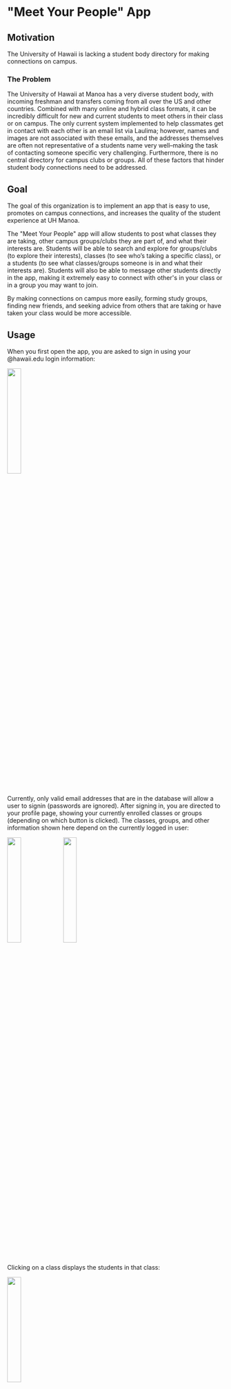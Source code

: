 # "Meet Your People" App

## Motivation
The University of Hawaii is lacking a student body directory for making connections on campus.

### The Problem
The University of Hawaii at Manoa has a very diverse student body, with incoming freshman and transfers coming from all over the US and other countries. Combined with many online and hybrid class formats, it can be incredibly difficult for new and current students to meet others in their class or on campus. The only current system implemented to help classmates get in contact with each other is an email list via Laulima; however, names and images are not associated with these emails, and the addresses themselves are often not representative of a students name very well–making the task of contacting someone specific very challenging. Furthermore, there is no central directory for campus clubs or groups. All of these factors that hinder student body connections need to be addressed.

## Goal
The goal of this organization is to implement an app that is easy to use, promotes on campus connections, and increases the quality of the student experience at UH Manoa.

The "Meet Your People" app will allow students to post what classes they are taking, other campus groups/clubs they are part of, and what their interests are. Students will be able to search and explore for groups/clubs (to explore their interests), classes (to see who’s taking a specific class), or a students (to see what classes/groups someone is in and what their interests are). Students will also be able to message other students directly in the app, making it extremely easy to connect with other's in your class or in a group you may want to join.

By making connections on campus more easily, forming study groups, finding new friends, and seeking advice from others that are taking or have taken your class would be more accessible.

## Usage

When you first open the app, you are asked to sign in using your @hawaii.edu login information:

<img src="./screenshots/phase-3/screenshot-9.png" width="25%">
 
Currently, only valid email addresses that are in the database will allow a user to signin (passwords are ignored). After signing in, you are directed to your profile page, showing your currently enrolled classes or groups (depending on which button is clicked). The classes, groups, and other information shown here depend on the currently logged in user:

<img src="./screenshots/phase-3/screenshot-1.png" width="25%">
<img src="./screenshots/phase-3/screenshot-2.png" width="25%">

Clicking on a class displays the students in that class:

<img src="./screenshots/phase-3/screenshot-3.png" width="25%">

Clicking on a student displays that students profile page:

<img src="./screenshots/phase-3/screenshot-11.png" width="25%">

Going back, clicking on a group displays information related to that group:

<img src="./screenshots/phase-3/screenshot-4.png" width="25%">

Navigating using the bottom navigation bar reveals the explore, messages, and settings pages. The explore page initially shows all groups created using the app, but the search feature (not currently implemented) will be able to search groups, students, and classes. You can also click on groups to view their page and join them:

<img src="./screenshots/phase-3/screenshot-5.png" width="25%">

The Messages tab has a rough layout, but is not finalized or functional yet:

<img src="./screenshots/phase-2/screenshot-6.png" width="25%">

The settings pages allows students to edit their profile information, or logout (returning the user to the signin page). All of these buttons are now functional.

<img src="./screenshots/phase-3/screenshot-10.png" width="25%">

On the settings page, there are also buttons to create groups or view groups that you are the owner of. The forms in these pages are now fully functional.

<img src="./screenshots/phase-1/screenshot-9.png" width="25%">
<img src="./screenshots/phase-3/screenshot-8.png" width="25%">


## Installation

[Phase-3 Repository](https://github.com/UHM-Social-Software/app/tree/phase-3-mockup)

To run this code, clone the repository to your local machine and invoke 'flutter run' on the app directory. You may also need to first install flutter and get dependencies (this can be done easily with intelliJ). Note: app is currently mocked-up to look best on the XCODE iOS iPhone 14 simulator.

## [Development status](https://github.com/orgs/UHM-Social-Software/projects/1)

The Phase-3 App is now complete. Phase-4 is currently underway, which includes a full system refactoring and moderate updates to the UI.

## About Us

[Justin Lisoway](https://justinlisoway.github.io/) - Graduate student at the University of Hawaiʻi at Mānoa studying Information and Computer Sciences. Graduated UH Manoa with an MS and BBA in finance.

